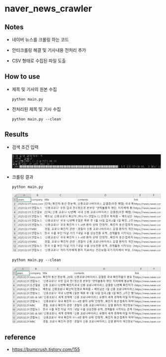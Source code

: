 # naver_news_crawler

## Notes
- 네이버 뉴스를 크롤링 하는 코드

- 안티크롤링 해결 및 기사내용 전처리 추가

- CSV 형태로 수집된 파일 도출
## How to use
- 제목 및 기사의 원본 수집
  ~~~
  python main.py
  ~~~
- 전처리된 제목 및 기사 수집
  ~~~
  python main.py --clean
  ~~~
## Results
- 검색 조건 입력

  ![ex_screenshot](./img/cmd_.PNG)
  
- 크롤링 결과

  ~~~
  python main.py
  ~~~    
  
  ![ex_screenshot](./img/csv1.PNG)
  
  ~~~
  python main.py --clean
  ~~~    
  
  ![ex_screenshot](./img/csv2.PNG)
  
## reference
- https://bumcrush.tistory.com/155
